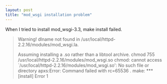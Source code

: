 ```yaml
---
layout: post
title: "mod_wsgi installation problem"
---
```


When I tried to install mod_wsgi-3.3, make install failed.

> Warning! dlname not found in /usr/local/httpd-2.2.16/modules/mod_wsgi.la.
> 
> Assuming installing a .so rather than a libtool archive.
> chmod 755 /usr/local/httpd-2.2.16/modules/mod_wsgi.so
> chmod: cannot access `/usr/local/httpd-2.2.16/modules/mod_wsgi.so': No such file or directory
> apxs:Error: Command failed with rc=65536
> .
> make: *** [install] Error 1
